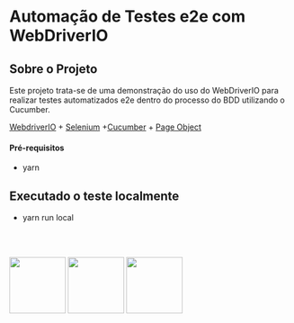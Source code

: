 # Automação de Testes e2e com WebDriverIO

## Sobre o Projeto
Este projeto trata-se de uma demonstração do uso do WebDriverIO para realizar testes automatizados e2e dentro do processo do BDD utilizando o Cucumber.

[WebdriverIO](http://webdriver.io/) + [Selenium](https://www.selenium.dev/) +[Cucumber](https://cucumber.io/) + [Page Object](https://webdriver.io/docs/pageobjects.html)


#### Pré-requisitos
  - yarn

## Executado o teste localmente
  - yarn run local

</br>
</br>

<p float="left">
  <img src = "https://webdriver.io/img/webdriverio.png" height = "100">
  <img src="https://static.javatpoint.com/tutorial/cucumber/images/cucumber-testing-tutorial.png" height = "100" width = "100"/>
  <img src="https://d98b8t1nnulk5.cloudfront.net/production/images/layout/logo-header.png?1469004780" height = "100"/>
</p>
